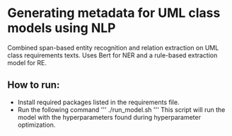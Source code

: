 # Generating metadata for UML class models using NLP

Combined span-based entity recognition and relation extraction on UML class requirements texts.
Uses Bert for NER and a rule-based extraction model for RE.

## How to run:
- Install required packages listed in the requirements file. 
- Run the following command
'''
./run_model.sh
'''
This script will run the model with the hyperparameters found during hyperparameter optimization.
